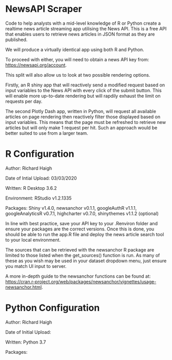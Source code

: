 # NewsAPI Scraper
Code to help analysts with a mid-level knowledge of R or Python create a realtime news article streaming app utilising 
the News API. This is a free API that enables users to retrieve news articles in JSON format as they are published. 

We will produce a virtually identical app using both R and Python. 

To proceed with either, you will need to obtain a news API key from: https://newsapi.org/account.

This split will also allow us to look at two possible rendering options.

Firstly, an R shiny app that will reactively send a modified request based on input variables to the News API with every click of the submit button. This will enable more up-to-date rendering but will rapdily exhaust the limit on requests per day. 

The second Plotly Dash app, written in Python, will request all available articles on page rendering then reactively filter those displayed based on input variables. This means that the page must be refreshed to retrieve new articles but will only make 1 request per hit. Such an approach would be better suited to use from a larger team. 

# R Configuration
Author: Richard Haigh

Date of Intial Upload: 03/03/2020

Written: R Desktop 3.6.2

Environment: RStudio v1.2.1335

Packages: Shiny v1.4.0, newsanchor v0.1.1, googleAuthR v1.1.1, googleAnalyticsR v0.7.1, highcharter v0.7.0, shinythemes v1.1.2 (optional)

In line with best practice, save your API key to your .Renviron folder and ensure your packages are the correct versions.
Once this is done, you should be able to run the app.R file and deploy the news article search tool to your local environment.

The sources that can be retrieved with the newsanchor R package are limited to those listed when the get_sources() function is run. As many of these as you wish may be used in your dataset dropdown menu, just ensure you match UI input to server.

A more in-depth guide to the newsanchor functions can be found at: https://cran.r-project.org/web/packages/newsanchor/vignettes/usage-newsanchor.html. 

# Python Configuration
Author: Richard Haigh

Date of Initial Upload: 

Written: Python 3.7

Packages: 
